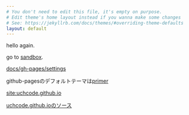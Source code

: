 ```yaml
---
# You don't need to edit this file, it's empty on purpose.
# Edit theme's home layout instead if you wanna make some changes
# See: https://jekyllrb.com/docs/themes/#overriding-theme-defaults
layout: default
---
```


hello again.

go to [sandbox](docs/sandbox).

[docs/gh-pages/settings](docs/gh-pages/settings)

github-pagesのデフォルトテーマは[primer](https://github.com/pages-themes/primer)

[site:uchcode.github.io](https://www.google.co.jp/search?q=site%3Auchcode.github.io)

[uchcode.github.ioのソース](https://github.com/uchcode/uchcode.github.io)
